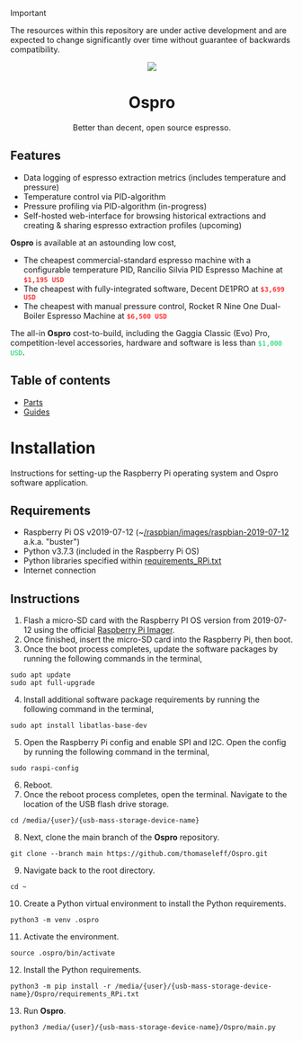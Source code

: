 > [!IMPORTANT]
> The resources within this repository are under active development and are expected to change significantly over time without guarantee of backwards compatibility.

<p align="center">
    <img src="https://drive.google.com/uc?export=view&id=1mzPPmuXl7es8ZSfsqqIOqaCTgUjjgs_G">
</p>
<h1 align="center" style="border-bottom: 0;">Ospro</h1>
<p align="center">Better than decent, open source espresso.</p>

## Features
- Data logging of espresso extraction metrics (includes temperature and pressure)
- Temperature control via PID-algorithm
- Pressure profiling via PID-algorithm (in-progress)
- Self-hosted web-interface for browsing historical extractions and creating & sharing espresso extraction profiles (upcoming)

**Ospro** is available at an astounding low cost,
- The cheapest commercial-standard espresso machine with a configurable temperature PID, Rancilio Silvia PID Espresso Machine at **<code style="color: #FF3333">$1,195 USD</code>**
- The cheapest with fully-integrated software, Decent DE1PRO at **<code style="color: #FF3333">$3,699 USD</code>**
- The cheapest with manual pressure control, Rocket R Nine One Dual-Boiler Espresso Machine at **<code style="color: #FF3333">$6,500 USD</code>**

The all-in **Ospro** cost-to-build, including the Gaggia Classic (Evo) Pro, competition-level accessories, hardware and software is less than <code style="color: #00D05E">$1,000 USD</code>.

## Table of contents
- [Parts](./parts/README.md)
- [Guides](./guides/README.md)

# Installation
Instructions for setting-up the Raspberry Pi operating system and Ospro software application.

## Requirements
- Raspberry Pi OS v2019-07-12 (~[/raspbian/images/raspbian-2019-07-12](http://downloads.raspberrypi.org/raspbian/images/raspbian-2019-07-12/) a.k.a. "buster")
- Python v3.7.3 (included in the Raspberry Pi OS)
- Python libraries specified within [requirements_RPi.txt](requirements_RPi.txt)
- Internet connection

## Instructions
1. Flash a micro-SD card with the Raspberry PI OS version from 2019-07-12 using the official [Raspberry Pi Imager](https://www.raspberrypi.com/software/).
2. Once finished, insert the micro-SD card into the Raspberry Pi, then boot.
3. Once the boot process completes, update the software packages by running the following commands in the terminal,
```
sudo apt update
sudo apt full-upgrade
```
4. Install additional software package requirements by running the following command in the terminal,
```
sudo apt install libatlas-base-dev
```
5. Open the Raspberry Pi config and enable SPI and I2C. Open the config by running the following command in the terminal,
```
sudo raspi-config
```
6. Reboot.
7. Once the reboot process completes, open the terminal. Navigate to the location of the USB flash drive storage.
```
cd /media/{user}/{usb-mass-storage-device-name}
```
8. Next, clone the main branch of the **Ospro** repository.
```
git clone --branch main https://github.com/thomaseleff/Ospro.git
```
9. Navigate back to the root directory.
```
cd ~
```
10. Create a Python virtual environment to install the Python requirements.
```
python3 -m venv .ospro
```
11. Activate the environment.
```
source .ospro/bin/activate
```
12. Install the Python requirements.
```
python3 -m pip install -r /media/{user}/{usb-mass-storage-device-name}/Ospro/requirements_RPi.txt
```
13. Run **Ospro**.
```
python3 /media/{user}/{usb-mass-storage-device-name}/Ospro/main.py
```